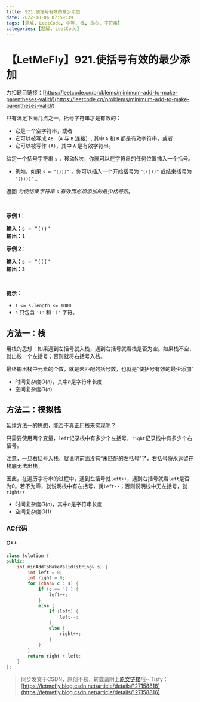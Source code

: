 ```yaml
---
title: 921.使括号有效的最少添加
date: 2022-10-04 07:59:39
tags: [题解, LeetCode, 中等, 栈, 贪心, 字符串]
categories: [题解, LeetCode]
---
```


# 【LetMeFly】921.使括号有效的最少添加

力扣题目链接：[https://leetcode.cn/problems/minimum-add-to-make-parentheses-valid/](https://leetcode.cn/problems/minimum-add-to-make-parentheses-valid/)

<p>只有满足下面几点之一，括号字符串才是有效的：</p>

<ul>
	<li>它是一个空字符串，或者</li>
	<li>它可以被写成&nbsp;<code>AB</code>&nbsp;（<code>A</code>&nbsp;与&nbsp;<code>B</code>&nbsp;连接）, 其中&nbsp;<code>A</code> 和&nbsp;<code>B</code>&nbsp;都是有效字符串，或者</li>
	<li>它可以被写作&nbsp;<code>(A)</code>，其中&nbsp;<code>A</code>&nbsp;是有效字符串。</li>
</ul>

<p>给定一个括号字符串 <code>s</code> ，移动N次，你就可以在字符串的任何位置插入一个括号。</p>

<ul>
	<li>例如，如果 <code>s = "()))"</code> ，你可以插入一个开始括号为 <code>"(()))"</code> 或结束括号为 <code>"())))"</code> 。</li>
</ul>

<p>返回 <em>为使结果字符串 <code>s</code> 有效而必须添加的最少括号数</em>。</p>

<p>&nbsp;</p>

<p><strong>示例 1：</strong></p>

<pre>
<strong>输入：</strong>s = "())"
<strong>输出：</strong>1
</pre>

<p><strong>示例 2：</strong></p>

<pre>
<strong>输入：</strong>s = "((("
<strong>输出：</strong>3
</pre>

<p>&nbsp;</p>

<p><strong>提示：</strong></p>

<ul>
	<li><code>1 &lt;= s.length &lt;= 1000</code></li>
	<li><code>s</code> 只包含&nbsp;<code>'('</code> 和&nbsp;<code>')'</code>&nbsp;字符。</li>
</ul>


    
## 方法一：栈

用栈的思想：如果遇到左括号就入栈，遇到右括号就看栈是否为空。如果栈不空，就出栈一个左括号；否则就将右括号入栈。

最终输出栈中元素的个数，就是未匹配的括号数，也就是“使括号有效的最少添加”

+ 时间复杂度$O(n)$，其中$n$是字符串长度
+ 空间复杂度$O(n)$

## 方法二：模拟栈

延续方法一的思想，能否不真正用栈来实现呢？

只需要使用两个变量，```left```记录栈中有多少个左括号，```right```记录栈中有多少个右括号。

注意，一旦右括号入栈，就说明前面没有“未匹配的左括号”了，右括号将永远留在栈底无法出栈。

因此，在遍历字符串的过程中，遇到左括号就```left++```，遇到右括号就看```left```是否为0。若不为零，就说明栈中有左括号，就```left--```；否则说明栈中无左括号，就```right++```

+ 时间复杂度$O(n)$，其中$n$是字符串长度
+ 空间复杂度$O(1)$

### AC代码

#### C++

```cpp
class Solution {
public:
    int minAddToMakeValid(string& s) {
        int left = 0;
        int right = 0;
        for (char& c : s) {
            if (c == '(') {
                left++;
            }
            else {
                if (left) {
                    left--;
                }
                else {
                    right++;
                }
            }
        }
        return right + left;
    }
};
```

> 同步发文于CSDN，原创不易，转载请附上[原文链接](https://blog.letmefly.xyz/2022/10/04/LeetCode%200921.%E4%BD%BF%E6%8B%AC%E5%8F%B7%E6%9C%89%E6%95%88%E7%9A%84%E6%9C%80%E5%B0%91%E6%B7%BB%E5%8A%A0/)哦~
> Tisfy：[https://letmefly.blog.csdn.net/article/details/127158816](https://letmefly.blog.csdn.net/article/details/127158816)
